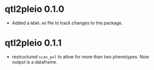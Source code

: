 # qtl2pleio 0.1.0

* Added a `NEWS.md` file to track changes to the package.

# qtl2pleio 0.1.1

* restructured `scan_pvl` to allow for more than two phenotypes. Now output is a dataframe.


